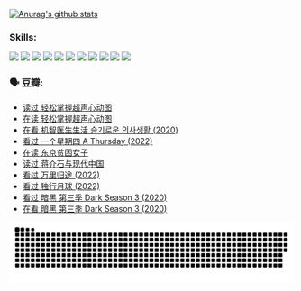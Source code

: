 
[![Anurag's github stats](https://github-readme-stats.vercel.app/api?username=w940853815)](https://github.com/anuraghazra/github-readme-stats)

### Skills:

<code><img height="32" src="https://cdn.jsdelivr.net/npm/simple-icons@v5/icons/python.svg"></code>
<code><img height="32" src="https://cdn.jsdelivr.net/npm/simple-icons@v5/icons/javascript.svg"></code>
<code><img height="32" src="https://cdn.jsdelivr.net/npm/simple-icons@v5/icons/django.svg"></code>
<code><img height="32" src="https://cdn.jsdelivr.net/npm/simple-icons@v5/icons/flask.svg"></code>
<code><img height="32" src="https://cdn.jsdelivr.net/npm/simple-icons@v5/icons/vuetify.svg"></code>
<code><img height="32" src="https://cdn.jsdelivr.net/npm/simple-icons@v5/icons/git.svg"></code>
<code><img height="32" src="https://cdn.jsdelivr.net/npm/simple-icons@v5/icons/docker.svg"></code>
<code><img height="32" src="https://cdn.jsdelivr.net/npm/simple-icons@v5/icons/postgresql.svg"></code>
<code><img height="32" src="https://cdn.jsdelivr.net/npm/simple-icons@v5/icons/elasticsearch.svg"></code>
<code><img height="32" src="https://cdn.jsdelivr.net/npm/simple-icons@v5/icons/macos.svg"></code>
<code><img height="32" src="https://cdn.jsdelivr.net/npm/simple-icons@v5/icons/linux.svg"></code>

### 🗣 豆瓣:

<!-- DOUBAN-ACTIVITIES:START -->
- [读过 轻松掌握超声心动图](https://www.douban.com/people/136069238/status/4031937639/?_i=67101889)
- [在读 轻松掌握超声心动图](https://www.douban.com/people/136069238/status/4030989967/?_i=67101889)
- [在看 机智医生生活 슬기로운 의사생활‎ (2020)](https://www.douban.com/people/136069238/status/4028652712/?_i=67101889)
- [看过 一个星期四 A Thursday‎ (2022)](https://www.douban.com/people/136069238/status/4027759975/?_i=67101889)
- [在读 东京贫困女子](https://www.douban.com/people/136069238/status/4027149520/?_i=67101889)
- [读过 蒋介石与现代中国](https://www.douban.com/people/136069238/status/4027149061/?_i=67101889)
- [看过 万里归途‎ (2022)](https://www.douban.com/people/136069238/status/4026748987/?_i=67101889)
- [看过 独行月球‎ (2022)](https://www.douban.com/people/136069238/status/4022883157/?_i=67101889)
- [看过 暗黑 第三季 Dark Season 3‎ (2020)](https://www.douban.com/people/136069238/status/4020413112/?_i=67101889)
- [在看 暗黑 第三季 Dark Season 3‎ (2020)](https://www.douban.com/people/136069238/status/4018885752/?_i=67101889)
<!-- DOUBAN-ACTIVITIES:END -->


![Snake animation](https://raw.githubusercontent.com/w940853815/w940853815/output/github-contribution-grid-snake.svg)

<!--
**w940853815/w940853815** is a ✨ _special_ ✨ repository because its `README.md` (this file) appears on your GitHub profile.

Here are some ideas to get you started:

- 🔭 I’m currently working on ...
- 🌱 I’m currently learning ...
- 👯 I’m looking to collaborate on ...
- 🤔 I’m looking for help with ...
- 💬 Ask me about ...
- 📫 How to reach me: ...
- 😄 Pronouns: ...
- ⚡ Fun fact: ...
-->
